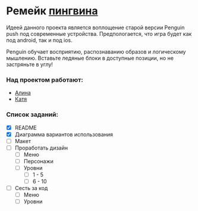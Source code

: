 # Ремейк [пингвина](http://retrospec.sgn.net/games/penguins/ "Heading link")
Идеей данного проекта является воплощение старой версии Penguin push под современные устройства. Предпологается, что игра будет как под android, так и под ios.

Penguin обучает восприятию, распознаванию образов и логическому мышлению. Вставьте ледяные блоки в доступные позиции, но не застряньте в углу!

### Над проектом работают:
- [Алина](https://vk.com/hywerq)
- [Катя](https://vk.com/id222116242)

### Список заданий:

- [x] README
- [x] Диаграмма вариантов использования
- [ ] Макет
- [ ] Проработать дизайн
    - [ ] Меню
    - [ ] Персонажи
    - [ ] Уровни
      - [ ] 1 - 5 
      - [ ] 6 - 10
- [ ] Сесть за код
    - [ ] Меню
    - [ ] Уровни
